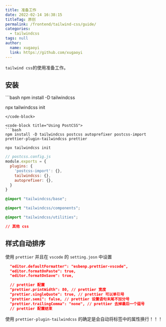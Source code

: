 ```yaml
---
title: 准备工作
date: 2022-02-14 16:38:15
titleTag: 原创
permalink: /frontend/tailwind-css/guide/
categories: 
  - tailwindcss
tags: null
author: 
  name: xugaoyi
  link: https://github.com/xugaoyi
---
```

`tailwind css`的使用准备工作。
<!-- more -->
## 安装
<code-group>
  <code-block title="wind CLI" active>
  ```bash
  npm install -D tailwindcss

  npx tailwindcss init
  ```
  </code-block>

  <code-block title="Using PostCSS">
  ```bash
  npm install -D tailwindcss postcss autoprefixer postcss-import prettier-plugin-tailwindcss prettier
  
  npx tailwindcss init
  ```
  </code-block>
</code-group>

```js
// postcss.config.js
module.exports = {
  plugins: {
    'postcss-import': {},
    tailwindcss: {},
    autoprefixer: {},
  }
}
```

```css
@import "tailwindcss/base";

@import "tailwindcss/components";

@import "tailwindcss/utilities";

// 其他 css
```

## 样式自动排序
使用 `prettier` 并且在 `vscode` 的 `setting.josn` 中设置 
```json
  "editor.defaultFormatter": "esbenp.prettier-vscode",
  "editor.formatOnPaste": true,
  "editor.formatOnSave": true,

  // prettier 配置
  "prettier.printWidth": 80, // prettier 宽度
  "prettier.singleQuote": true, // prettier 可以单引号
  "prettier.semi": false, // prettier 设置语句末尾不加分号
  "prettier.trailingComma": "none", // prettier 去掉最后一个逗号
  // prettier 配置结束
```

使用 `prettier-plugin-tailwindcss` 的确定是会自动将标签中的属性换行！！！

